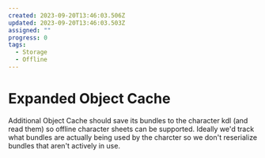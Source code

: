 ```yaml
---
created: 2023-09-20T13:46:03.506Z
updated: 2023-09-20T13:46:03.503Z
assigned: ""
progress: 0
tags:
  - Storage
  - Offline
---
```


# Expanded Object Cache

Additional Object Cache should save its bundles to the character kdl (and read them) so offline character sheets can be supported. Ideally we'd track what bundles are actually being used by the charcter so we don't reserialize bundles that aren't actively in use.
